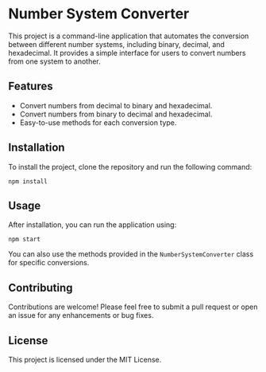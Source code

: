 # Number System Converter

This project is a command-line application that automates the conversion between different number systems, including binary, decimal, and hexadecimal. It provides a simple interface for users to convert numbers from one system to another.

## Features

- Convert numbers from decimal to binary and hexadecimal.
- Convert numbers from binary to decimal and hexadecimal.
- Easy-to-use methods for each conversion type.

## Installation

To install the project, clone the repository and run the following command:

```
npm install
```

## Usage

After installation, you can run the application using:

```
npm start
```

You can also use the methods provided in the `NumberSystemConverter` class for specific conversions.

## Contributing

Contributions are welcome! Please feel free to submit a pull request or open an issue for any enhancements or bug fixes.

## License

This project is licensed under the MIT License.
